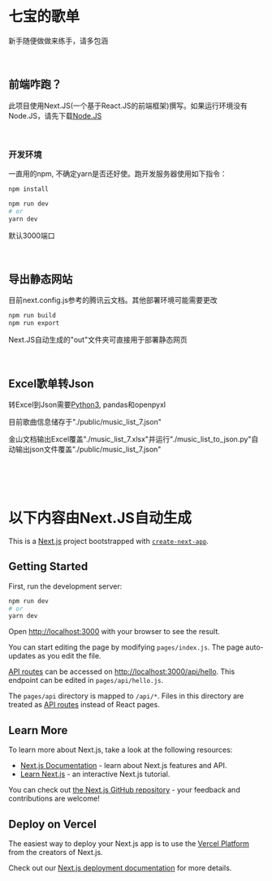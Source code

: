 # 七宝的歌单

新手随便做做来练手，请多包涵

<br />

## 前端咋跑？

此项目使用Next.JS(一个基于React.JS的前端框架)撰写。如果运行环境没有Node.JS，请先下载[Node.JS](https://nodejs.org)

<br />

### 开发环境

一直用的npm, 不确定yarn是否还好使。跑开发服务器使用如下指令：

```bash
npm install

npm run dev
# or
yarn dev
```
默认3000端口

<br />

## 导出静态网站

目前next.config.js参考的腾讯云文档。其他部署环境可能需要更改

```bash
npm run build
npm run export
```

Next.JS自动生成的"out"文件夹可直接用于部署静态网页

<br />

## Excel歌单转Json

转Excel到Json需要[Python3](https://www.python.org/), pandas和openpyxl

目前歌曲信息储存于"./public/music_list_7.json"

金山文档输出Excel覆盖"./music_list_7.xlsx"并运行"./music_list_to_json.py"自动输出json文件覆盖"./public/music_list_7.json"

<br />
<br />
<br />

# 以下内容由Next.JS自动生成

This is a [Next.js](https://nextjs.org/) project bootstrapped with [`create-next-app`](https://github.com/vercel/next.js/tree/canary/packages/create-next-app).

## Getting Started

First, run the development server:

```bash
npm run dev
# or
yarn dev
```

Open [http://localhost:3000](http://localhost:3000) with your browser to see the result.

You can start editing the page by modifying `pages/index.js`. The page auto-updates as you edit the file.

[API routes](https://nextjs.org/docs/api-routes/introduction) can be accessed on [http://localhost:3000/api/hello](http://localhost:3000/api/hello). This endpoint can be edited in `pages/api/hello.js`.

The `pages/api` directory is mapped to `/api/*`. Files in this directory are treated as [API routes](https://nextjs.org/docs/api-routes/introduction) instead of React pages.

## Learn More

To learn more about Next.js, take a look at the following resources:

- [Next.js Documentation](https://nextjs.org/docs) - learn about Next.js features and API.
- [Learn Next.js](https://nextjs.org/learn) - an interactive Next.js tutorial.

You can check out [the Next.js GitHub repository](https://github.com/vercel/next.js/) - your feedback and contributions are welcome!

## Deploy on Vercel

The easiest way to deploy your Next.js app is to use the [Vercel Platform](https://vercel.com/new?utm_medium=default-template&filter=next.js&utm_source=create-next-app&utm_campaign=create-next-app-readme) from the creators of Next.js.

Check out our [Next.js deployment documentation](https://nextjs.org/docs/deployment) for more details.
